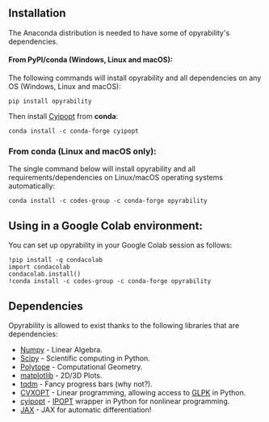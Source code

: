 ## Installation

The Anaconda distribution is needed to have some of opyrability's dependencies.


#### From PyPI/conda (**Windows**, Linux and macOS):

The following commands will install opyrability and all dependencies on any OS (Windows, Linux and macOS):

```console
pip install opyrability
```

Then install [Cyipopt](https://github.com/mechmotum/cyipopt) from **conda**:

```console
conda install -c conda-forge cyipopt
```

### From conda (Linux and macOS **only**):

The single command below will install opyrability and all requirements/dependencies on Linux/macOS  operating systems automatically:

```console
conda install -c codes-group -c conda-forge opyrability
```

## Using in a Google Colab environment:

You can set up opyrability in your Google Colab session as follows:
```console
!pip install -q condacolab
import condacolab
condacolab.install()
!conda install -c codes-group -c conda-forge opyrability
```


## Dependencies

Opyrability is allowed to exist thanks to the following libraries that are dependencies:

- [Numpy](https://numpy.org/) - Linear Algebra.
- [Scipy](https://scipy.org/) - Scientific computing in Python.
- [Polytope](https://github.com/tulip-control/polytope) - Computational Geometry.
- [matplotlib](https://matplotlib.org/) - 2D/3D Plots.
- [tqdm](https://tqdm.github.io/) - Fancy progress bars (why not?).
- [CVXOPT](https://cvxopt.org/) - Linear programming, allowing access to [GLPK](https://www.gnu.org/software/glpk/) in Python.
- [cyipopt](https://github.com/mechmotum/cyipopt) - [IPOPT](https://coin-or.github.io/Ipopt/) wrapper in Python for nonlinear programming.
- [JAX](https://jax.readthedocs.io/en/latest/) - JAX for automatic differentiation!
